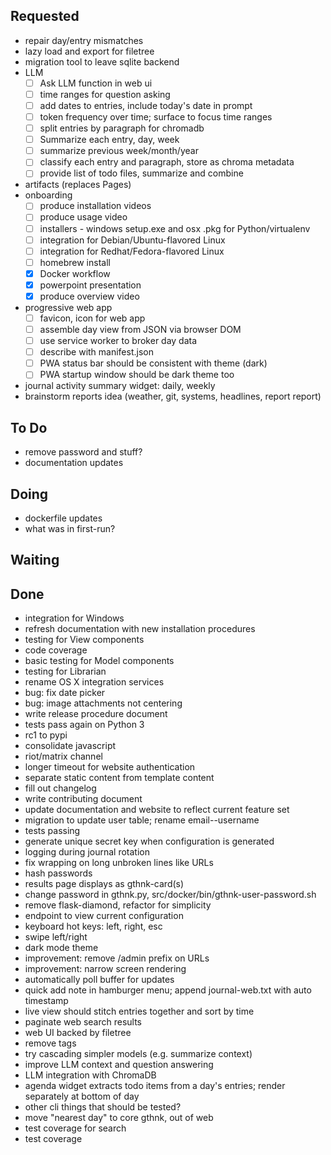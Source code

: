 ## Requested

- repair day/entry mismatches
- lazy load and export for filetree
- migration tool to leave sqlite backend
- LLM
  - [ ] Ask LLM function in web ui
  - [ ] time ranges for question asking
  - [ ] add dates to entries, include today's date in prompt
  - [ ] token frequency over time; surface to focus time ranges
  - [ ] split entries by paragraph for chromadb
  - [ ] Summarize each entry, day, week
  - [ ] summarize previous week/month/year
  - [ ] classify each entry and paragraph, store as chroma metadata
  - [ ] provide list of todo files, summarize and combine
- artifacts (replaces Pages)
- onboarding
  - [ ] produce installation videos
  - [ ] produce usage video
  - [ ] installers - windows setup.exe and osx .pkg for Python/virtualenv
  - [ ] integration for Debian/Ubuntu-flavored Linux
  - [ ] integration for Redhat/Fedora-flavored Linux
  - [ ] homebrew install
  - [x] Docker workflow
  - [x] powerpoint presentation
  - [x] produce overview video
- progressive web app
  - [ ] favicon, icon for web app
  - [ ] assemble day view from JSON via browser DOM
  - [ ] use service worker to broker day data
  - [ ] describe with manifest.json
  - [ ] PWA status bar should be consistent with theme (dark)
  - [ ] PWA startup window should be dark theme too
- journal activity summary widget: daily, weekly
- brainstorm reports idea (weather, git, systems, headlines, report report)

## To Do

- remove password and stuff?
- documentation updates

## Doing

- dockerfile updates
- what was in first-run?

## Waiting


## Done

- integration for Windows
- refresh documentation with new installation procedures
- testing for View components
- code coverage
- basic testing for Model components
- testing for Librarian
- rename OS X integration services
- bug: fix date picker
- bug: image attachments not centering
- write release procedure document
- tests pass again on Python 3
- rc1 to pypi
- consolidate javascript
- riot/matrix channel
- longer timeout for website authentication
- separate static content from template content
- fill out changelog
- write contributing document
- update documentation and website to reflect current feature set
- migration to update user table; rename email--username
- tests passing
- generate unique secret key when configuration is generated
- logging during journal rotation
- fix wrapping on long unbroken lines like URLs
- hash passwords
- results page displays as gthnk-card(s)
- change password in gthnk.py, src/docker/bin/gthnk-user-password.sh
- remove flask-diamond, refactor for simplicity
- endpoint to view current configuration
- keyboard hot keys: left, right, esc
- swipe left/right
- dark mode theme
- improvement: remove /admin prefix on URLs
- improvement: narrow screen rendering
- automatically poll buffer for updates
- quick add note in hamburger menu; append journal-web.txt with auto timestamp
- live view should stitch entries together and sort by time
- paginate web search results
- web UI backed by filetree
- remove tags
- try cascading simpler models (e.g. summarize context)
- improve LLM context and question answering
- LLM integration with ChromaDB
- agenda widget extracts todo items from a day's entries; render separately at bottom of day
- other cli things that should be tested?
- move "nearest day" to core gthnk, out of web
- test coverage for search
- test coverage
